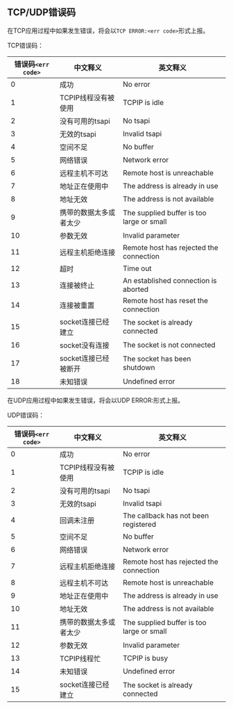 ## TCP/UDP错误码

在TCP应用过程中如果发生错误，将会以`TCP ERROR:<err code>`形式上报。

TCP错误码：

| 错误码`<err code>` | 中文释义               | 英文释义                                  |
| ------------------ | ---------------------- | ----------------------------------------- |
| 0                  | 成功                   | No error                                  |
| 1                  | TCPIP线程没有被使用    | TCPIP is idle                             |
| 2                  | 没有可用的tsapi        | No tsapi                                  |
| 3                  | 无效的tsapi            | Invalid tsapi                             |
| 4                  | 空间不足               | No buffer                                 |
| 5                  | 网络错误               | Network error                             |
| 6                  | 远程主机不可达         | Remote host is unreachable                |
| 7                  | 地址正在使用中         | The address is already in use             |
| 8                  | 地址无效               | The address is not available              |
| 9                  | 携带的数据太多或者太少 | The supplied buffer is too large or small |
| 10                 | 参数无效               | Invalid  parameter                        |
| 11                 | 远程主机拒绝连接       | Remote host has rejected the connection   |
| 12                 | 超时                   | Time out                                  |
| 13                 | 连接被终止             | An established connection is aborted      |
| 14                 | 连接被重置             | Remote host has reset the connection      |
| 15                 | socket连接已经建立     | The socket is already connected           |
| 16                 | socket没有连接         | The socket is not connected               |
| 17                 | socket连接已经被断开   | The socket has been shutdown              |
| 18                 | 未知错误               | Undefined error                           |

 

在UDP应用过程中如果发生错误，将会以UDP ERROR:<err code>形式上报。

UDP错误码：

| 错误码`<err code>` | 中文释义               | 英文释义                                  |
| ------------------ | ---------------------- | ----------------------------------------- |
| 0                  | 成功                   | No error                                  |
| 1                  | TCPIP线程没有被使用    | TCPIP is idle                             |
| 2                  | 没有可用的tsapi        | No tsapi                                  |
| 3                  | 无效的tsapi            | Invalid tsapi                             |
| 4                  | 回调未注册             | The callback has not been registered      |
| 5                  | 空间不足               | No buffer                                 |
| 6                  | 网络错误               | Network error                             |
| 7                  | 远程主机拒绝连接       | Remote host has rejected the connection   |
| 8                  | 远程主机不可达         | Remote host is unreachable                |
| 9                  | 地址正在使用中         | The address is already in use             |
| 10                 | 地址无效               | The address is not available              |
| 11                 | 携带的数据太多或者太少 | The supplied buffer is too large or small |
| 12                 | 参数无效               | Invalid  parameter                        |
| 13                 | TCPIP线程忙            | TCPIP is busy                             |
| 14                 | 未知错误               | Undefined error                           |
| 15                 | socket连接已经建立     | The socket is already connected           |

 
